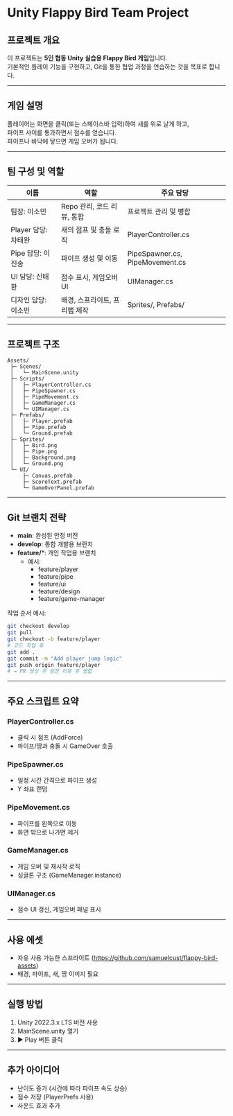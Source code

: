 # Unity Flappy Bird Team Project

## 프로젝트 개요
이 프로젝트는 **5인 협동 Unity 실습용 Flappy Bird 게임**입니다.  
기본적인 플레이 기능을 구현하고, Git을 통한 협업 과정을 연습하는 것을 목표로 합니다.

---

## 게임 설명
플레이어는 화면을 클릭(또는 스페이스바 입력)하여 새를 위로 날게 하고,  
파이프 사이를 통과하면서 점수를 얻습니다.  
파이프나 바닥에 닿으면 게임 오버가 됩니다.

---

## 팀 구성 및 역할

| 이름 | 역할 | 주요 담당 |
|------|------|-----------|
| 팀장: 이소민| Repo 관리, 코드 리뷰, 통합 | 프로젝트 관리 및 병합 |
| Player 담당: 차태완 | 새의 점프 및 충돌 로직 | PlayerController.cs |
| Pipe 담당: 이진송 | 파이프 생성 및 이동 | PipeSpawner.cs, PipeMovement.cs |
| UI 담당: 신태환 | 점수 표시, 게임오버 UI | UIManager.cs |
| 디자인 담당: 이소민 | 배경, 스프라이트, 프리팹 제작 | Sprites/, Prefabs/ |

---

## 프로젝트 구조
```
Assets/
 ├─ Scenes/
 │   └─ MainScene.unity
 ├─ Scripts/
 │   ├─ PlayerController.cs
 │   ├─ PipeSpawner.cs
 │   ├─ PipeMovement.cs
 │   ├─ GameManager.cs
 │   └─ UIManager.cs
 ├─ Prefabs/
 │   ├─ Player.prefab
 │   ├─ Pipe.prefab
 │   └─ Ground.prefab
 ├─ Sprites/
 │   ├─ Bird.png
 │   ├─ Pipe.png
 │   ├─ Background.png
 │   └─ Ground.png
 └─ UI/
     ├─ Canvas.prefab
     ├─ ScoreText.prefab
     └─ GameOverPanel.prefab
```

---

## Git 브랜치 전략
- **main**: 완성된 안정 버전  
- **develop**: 통합 개발용 브랜치  
- **feature/***: 개인 작업용 브랜치  
  - 예시:
    - feature/player
    - feature/pipe
    - feature/ui
    - feature/design
    - feature/game-manager

작업 순서 예시:
```bash
git checkout develop
git pull
git checkout -b feature/player
# 코드 작업 후
git add .
git commit -m "Add player jump logic"
git push origin feature/player
# → PR 생성 후 팀장 리뷰 후 병합
```

---

## 주요 스크립트 요약

### PlayerController.cs
- 클릭 시 점프 (AddForce)
- 파이프/땅과 충돌 시 GameOver 호출

### PipeSpawner.cs
- 일정 시간 간격으로 파이프 생성
- Y 좌표 랜덤

### PipeMovement.cs
- 파이프를 왼쪽으로 이동
- 화면 밖으로 나가면 제거

### GameManager.cs
- 게임 오버 및 재시작 로직
- 싱글톤 구조 (GameManager.instance)

### UIManager.cs
- 점수 UI 갱신, 게임오버 패널 표시

---

## 사용 에셋
- 자유 사용 가능한 스프라이트  (https://github.com/samuelcust/flappy-bird-assets)
- 배경, 파이프, 새, 땅 이미지 필요  

---

## 실행 방법
1. Unity 2022.3.x LTS 버전 사용  
2. MainScene.unity 열기  
3. ▶️ Play 버튼 클릭  

---

## 추가 아이디어
- 난이도 증가 (시간에 따라 파이프 속도 상승)
- 점수 저장 (PlayerPrefs 사용)
- 사운드 효과 추가

